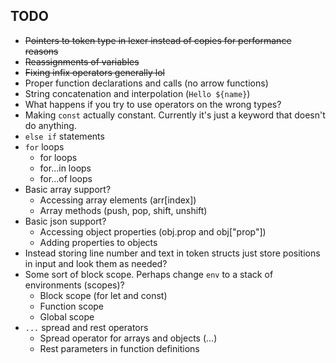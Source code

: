 ## TODO

- ~~Pointers to token type in lexer instead of copies for performance reasons~~
- ~~Reassignments of variables~~
- ~~Fixing infix operators generally lol~~
- Proper function declarations and calls (no arrow functions)
- String concatenation and interpolation (`Hello ${name}`)
- What happens if you try to use operators on the wrong types?
- Making `const` actually constant. Currently it's just a keyword that doesn't do anything.
- `else if` statements
- `for` loops
  - for loops
  - for...in loops
  - for...of loops
- Basic array support?
  - Accessing array elements (arr[index])
  - Array methods (push, pop, shift, unshift)
- Basic json support?
  - Accessing object properties (obj.prop and obj["prop"])
  - Adding properties to objects
- Instead storing line number and text in token structs just store positions in input and look them as needed?
- Some sort of block scope. Perhaps change `env` to a stack of environments (scopes)?
  - Block scope (for let and const)
  - Function scope
  - Global scope
- `...` spread and rest operators
    - Spread operator for arrays and objects (...)
    - Rest parameters in function definitions
